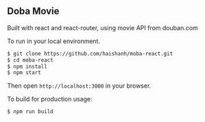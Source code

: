 ## Doba Movie

Built with react and react-router, using movie API from douban.com

To run in your local environment.

```sh
$ git clone https://github.com/haishanh/moba-react.git
$ cd moba-react
$ npm install
$ npm start
```

Then open `http://localhost:3000` in your browser.

To build for production usage:

```sh
$ npm run build
```

